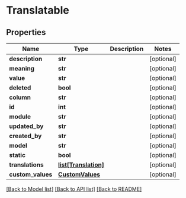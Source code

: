 # Translatable

## Properties
Name | Type | Description | Notes
------------ | ------------- | ------------- | -------------
**description** | **str** |  | [optional] 
**meaning** | **str** |  | [optional] 
**value** | **str** |  | [optional] 
**deleted** | **bool** |  | [optional] 
**column** | **str** |  | [optional] 
**id** | **int** |  | [optional] 
**module** | **str** |  | [optional] 
**updated_by** | **str** |  | [optional] 
**created_by** | **str** |  | [optional] 
**model** | **str** |  | [optional] 
**static** | **bool** |  | [optional] 
**translations** | [**list[Translation]**](Translation.md) |  | [optional] 
**custom_values** | [**CustomValues**](CustomValues.md) |  | [optional] 

[[Back to Model list]](../README.md#documentation-for-models) [[Back to API list]](../README.md#documentation-for-api-endpoints) [[Back to README]](../README.md)

